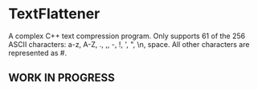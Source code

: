 # TextFlattener

A complex C++ text compression program. Only supports 61 of the 256 ASCII characters: a-z, A-Z, ., ,, -, !, ', ", \n, space. All other characters are represented as #.

## WORK IN PROGRESS